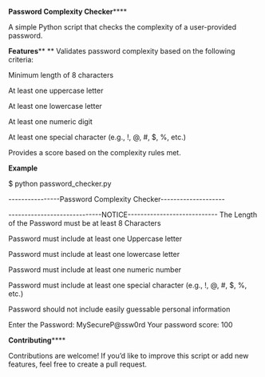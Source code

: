 ****Password Complexity Checker********

A simple Python script that checks the complexity of a user-provided password.

******Features********
**
Validates password complexity based on the following criteria:


Minimum length of 8 characters

At least one uppercase letter

At least one lowercase letter

At least one numeric digit

At least one special character (e.g., !, @, #, $, %, etc.)

Provides a score based on the complexity rules met.

**Example**

$ python password_checker.py


----------------Password Complexity Checker--------------------

-----------------------------NOTICE----------------------------
The Length of the Password must be at least 8 Characters


Password must include at least one Uppercase letter

Password must include at least one lowercase letter

Password must include at least one numeric number

Password must include at least one special character (e.g., !, @, #, $, %, etc.)

Password should not include easily guessable personal information

Enter the Password: MySecureP@ssw0rd
Your password score: 100

**Contributing******

Contributions are welcome! If you’d like to improve this script or add new features, feel free to create a pull request.

